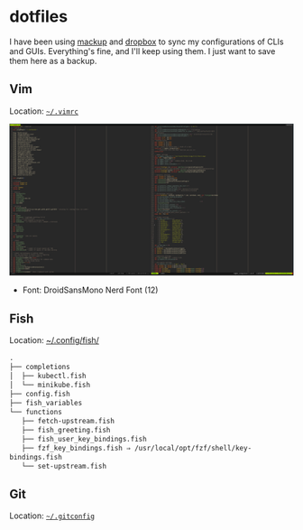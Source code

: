 # dotfiles

I have been using [mackup][1] and [dropbox][2] to sync my configurations of CLIs and GUIs. Everything's fine, and I'll keep using them. I just want to save them here as a backup.

## Vim

Location: [`~/.vimrc`](./.vimrc)

![screenshot](.media/vim.png)

- Font: DroidSansMono Nerd Font (12)

## Fish

Location: [~/.config/fish/](./.config/fish/)

```
.
├── completions
│  ├── kubectl.fish
│  └── minikube.fish
├── config.fish
├── fish_variables
└── functions
   ├── fetch-upstream.fish
   ├── fish_greeting.fish
   ├── fish_user_key_bindings.fish
   ├── fzf_key_bindings.fish ⇒ /usr/local/opt/fzf/shell/key-bindings.fish
   └── set-upstream.fish
```

## Git

Location: [`~/.gitconfig`](./.gitconfig)

[1]: https://github.com/lra/mackup
[2]: https://www.dropbox.com/
